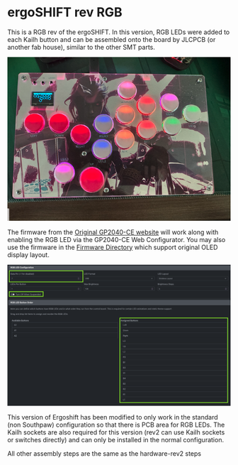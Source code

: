 ergoSHIFT rev RGB
========================================================================

This is a RGB rev of the ergoSHIFT.  In this version, RGB LEDs were added to each Kailh button and can be assembled onto the board by JLCPCB (or another fab house), similar to the other SMT parts. 

![Example image](./images/ergoshift_rgb.png)

The firmware from the [Original GP2040-CE website](https://gp2040-ce.info/downloads) will work along with enabling the RGB LED via the GP2040-CE Web Configurator.
You may also use the firmware in the [Firmware Directory](../firmware_GP2040-CE/) which support original OLED display layout.

![LED Configuration](./images/ergoshift_rgb_LED_config.png)

This version of Ergoshift has been modified to only work in the standard (non Southpaw) configuration so that there is PCB area for RGB LEDs. The Kailh sockets are also required for this version (rev2 can use Kailh sockets or switches directly) and can only be installed in the normal configuration.

All other assembly steps are the same as the hardware-rev2 steps
